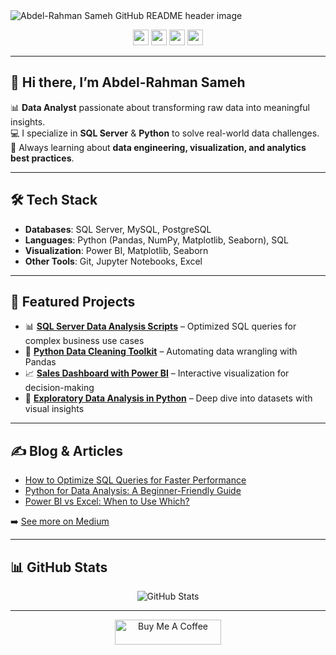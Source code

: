 <img src="https://github.com/mokkapps/mokkapps/blob/master/header.png" alt="Abdel-Rahman Sameh GitHub README header image">

<p align="center">
  <a href="https://www.linkedin.com/in/YOUR-LINKEDIN/"><img src="https://img.shields.io/badge/LinkedIn-%230077B5.svg?&style=for-the-badge&logo=linkedin&logoColor=white" height=25></a> 
  <a href="https://x.com/YOUR-TWITTER"><img src="https://img.shields.io/badge/Twitter-%231DA1F2.svg?&style=for-the-badge&logo=twitter&logoColor=white" height=25></a> 
  <a href="https://medium.com/@YOUR-MEDIUM"><img src="https://img.shields.io/badge/Medium-%2312100E.svg?&style=for-the-badge&logo=medium&logoColor=white" height=25></a> 
  <a href="mailto:YOUR-EMAIL"><img src="https://img.shields.io/badge/Email-D14836?&style=for-the-badge&logo=gmail&logoColor=white" height=25></a> 
</p>

---

## 👋 Hi there, I’m **Abdel-Rahman Sameh**  

📊 **Data Analyst** passionate about transforming raw data into meaningful insights.  
💻 I specialize in **SQL Server** & **Python** to solve real-world data challenges.  
🚀 Always learning about **data engineering, visualization, and analytics best practices**.  

---

## 🛠️ Tech Stack

- **Databases**: SQL Server, MySQL, PostgreSQL  
- **Languages**: Python (Pandas, NumPy, Matplotlib, Seaborn), SQL  
- **Visualization**: Power BI, Matplotlib, Seaborn  
- **Other Tools**: Git, Jupyter Notebooks, Excel  

---

## 📌 Featured Projects

- 📊 **[SQL Server Data Analysis Scripts](#)** – Optimized SQL queries for complex business use cases  
- 🐍 **[Python Data Cleaning Toolkit](#)** – Automating data wrangling with Pandas  
- 📈 **[Sales Dashboard with Power BI](#)** – Interactive visualization for decision-making  
- 🔎 **[Exploratory Data Analysis in Python](#)** – Deep dive into datasets with visual insights  

---

## ✍️ Blog & Articles

- [How to Optimize SQL Queries for Faster Performance](#)  
- [Python for Data Analysis: A Beginner-Friendly Guide](#)  
- [Power BI vs Excel: When to Use Which?](#)  

➡️ [See more on Medium](https://medium.com/@YOUR-MEDIUM)  

---

## 📊 GitHub Stats

<p align="center">
  <img src="https://github-readme-stats.vercel.app/api?username=YOUR-GITHUB-USERNAME&show_icons=true&theme=radical" alt="GitHub Stats">
</p>

---

<p align="center">
  <a href="https://www.buymeacoffee.com/YOUR-LINK" target="_blank">
    <img src="https://cdn.buymeacoffee.com/buttons/default-red.png" alt="Buy Me A Coffee" height="40" width="170">
  </a>
</p>
